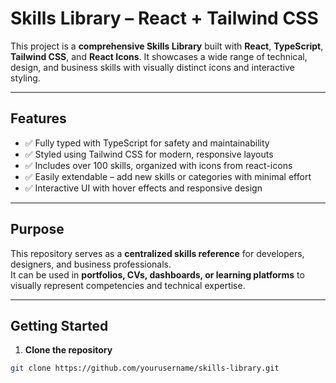 # Skills Library – React + Tailwind CSS

This project is a **comprehensive Skills Library** built with **React**, **TypeScript**, **Tailwind CSS**, and **React Icons**. It showcases a wide range of technical, design, and business skills with visually distinct icons and interactive styling.

---

## Features

- ✅ Fully typed with TypeScript for safety and maintainability
- ✅ Styled using Tailwind CSS for modern, responsive layouts
- ✅ Includes over 100 skills, organized with icons from react-icons
- ✅ Easily extendable – add new skills or categories with minimal effort
- ✅ Interactive UI with hover effects and responsive design

---

## Purpose

This repository serves as a **centralized skills reference** for developers, designers, and business professionals.  
It can be used in **portfolios, CVs, dashboards, or learning platforms** to visually represent competencies and technical expertise.

---

## Getting Started

1. **Clone the repository**

```bash
git clone https://github.com/yourusername/skills-library.git

